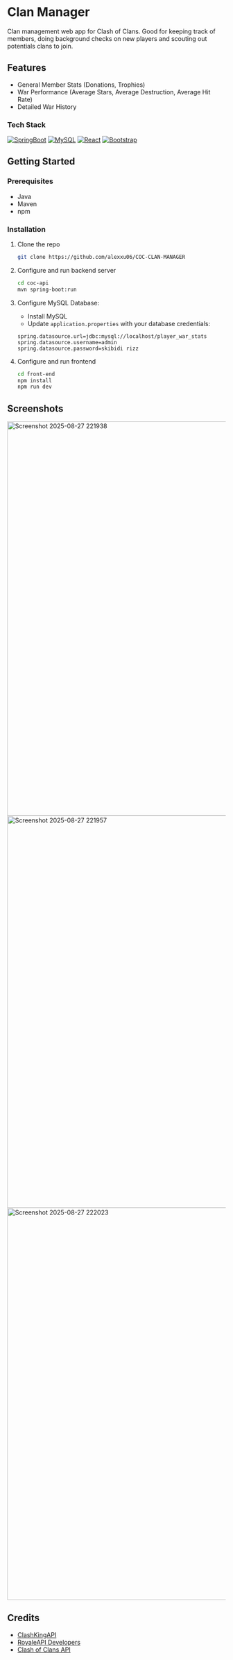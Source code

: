 # Clan Manager

Clan management web app for Clash of Clans. Good for keeping track of members, doing background checks on new players and scouting out potentials clans to join.

## Features

* General Member Stats (Donations, Trophies)
* War Performance (Average Stars, Average Destruction, Average Hit Rate)
* Detailed War History

### Tech Stack

[![SpringBoot][SpringBoot.com]][SpringBoot-url]
[![MySQL][MySQL.com]][MySQL-url]
[![React][React.js]][React-url]
[![Bootstrap][Bootstrap.com]][Bootstrap-url]

## Getting Started

### Prerequisites
- Java
- Maven
- npm

### Installation

1. Clone the repo
   ```sh
   git clone https://github.com/alexxu06/COC-CLAN-MANAGER
   ```
2. Configure and run backend server
   ```sh
   cd coc-api
   mvn spring-boot:run
   ```
3. Configure MySQL Database:
   - Install MySQL
   - Update ```application.properties``` with your database credentials:
   ```properties
   spring.datasource.url=jdbc:mysql://localhost/player_war_stats
   spring.datasource.username=admin
   spring.datasource.password=skibidi rizz
   ```

4. Configure and run frontend
   ```sh
   cd front-end
   npm install
   npm run dev
   ```

## Screenshots
<img width="1917" height="909" alt="Screenshot 2025-08-27 221938" src="https://github.com/user-attachments/assets/1048aba8-7f1f-4ce0-b7bf-c9a2c6ee782c" />
<img width="1914" height="904" alt="Screenshot 2025-08-27 221957" src="https://github.com/user-attachments/assets/72c8cb31-93c5-4f77-b22f-85f136e6ae1e" />
<img width="1910" height="904" alt="Screenshot 2025-08-27 222023" src="https://github.com/user-attachments/assets/99fbcae3-7def-41ff-a904-7d502066eade" />



## Credits
* [ClashKingAPI](https://api.clashk.ing/docs)
* [RoyaleAPI Developers](https://docs.royaleapi.com/proxy.html)
* [Clash of Clans API](https://developer.clashofclans.com/#/)

<!-- MARKDOWN LINKS & IMAGES -->
<!-- https://www.markdownguide.org/basic-syntax/#reference-style-links -->
[Next.js]: https://img.shields.io/badge/next.js-000000?style=for-the-badge&logo=nextdotjs&logoColor=white
[Next-url]: https://nextjs.org/
[React.js]: https://img.shields.io/badge/React-20232A?style=for-the-badge&logo=react&logoColor=61DAFB
[React-url]: https://reactjs.org/
[SpringBoot.com]: https://img.shields.io/badge/SpringBoot-6DB33F?style=for-the-badge&logo=Spring&logoColor=white
[SpringBoot-url]: https://spring.io/projects/spring-boot
[MySQL.com]: https://img.shields.io/badge/mysql-4479A1.svg?style=for-the-badge&logo=mysql&logoColor=white
[MySQL-url]: https://www.mysql.com/
[Bootstrap.com]: https://img.shields.io/badge/Bootstrap-563D7C?style=for-the-badge&logo=bootstrap&logoColor=white
[Bootstrap-url]: https://getbootstrap.com
